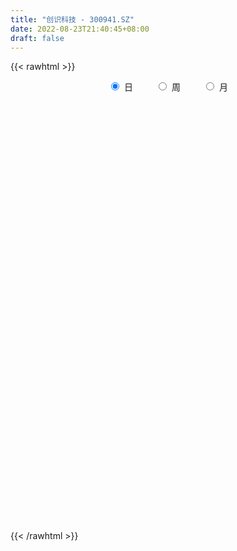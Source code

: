 ```yaml
---
title: "创识科技 - 300941.SZ"
date: 2022-08-23T21:40:45+08:00
draft: false
---
```

{{< rawhtml >}}
    <div style="text-align: center">
        <label style="padding: 1rem;"><input style="margin-right: .5rem" type="radio" name="period" value="D" checked onclick="period_change(this)">日</label>
        <label style="padding: 1rem;"><input style="margin-right: .5rem" type="radio" name="period" value="W" onclick="period_change(this)">周</label>
        <label style="padding: 1rem;"><input style="margin-right: .5rem" type="radio" name="period" value="M" onclick="period_change(this)">月</label>
    </div>
    <div id="chart" style="height: 700px;"></div> 
    <script type="text/javascript">
        const D_v = [217344.82,137489.21,182847.95,128423.47,142949.94,108726.5,95949.16,76018.41,79498.37,49048.73,64759.43,64182.97,59334.69,80464.3,102961.72,71775.09,48672.83,58876.86,46126.7,47158.89,51220.61,60587.78,45307.69,68316.44,65431.07,167919.44,129124.09,147427.22,134908.75,132706.5,107357.96,101933.13,80580.49,103938.69,89015.44,80880.32,88880.71,52003.9,75904.33,108427.84,83731.49,112549.67,99845.75,83237.36,62658.0,73821.1,86837.79,59964.25,58219.35,63751.26,101665.36,58783.24,61161.06,59823.22,87236.61,74049.4,82413.17,44775.89,47495.85,42200.69,57824.21,49708.4,47130.89,37412.9,49221.04,35198.16,40211.46,42888.97,39424.13,48589.49,28797.05,38487.11,32413.0,32586.43,40688.3,24073.49,26022.92,22235.07,40093.52,44113.48,31278.6,38757.51,24496.28,39388.54,30250.22,42390.9,41070.51,35953.32,22884.12,14209.8,20697.14,35014.24,26687.58,18000.96,16930.52,14877.82,25774.41,46154.28,23414.72,21938.97,25513.48,40938.15,30799.92,20244.82,17132.7,22499.37,17933.86,25555.21,25905.9,18449.44,17604.77,21166.31,15189.0,17373.44,19935.4,18098.6,16569.9,25177.12,18530.82,26957.54,20080.55,22881.08,31632.28,25513.48,20657.17,19659.18,81336.1,127740.83,79991.51,56128.12,88677.55,55499.64,43876.88,66112.8,31782.33,28299.84,59316.26,49073.09,37918.45,26550.15,31899.35,31052.48,21100.33,51154.89,44207.82,48776.66,34296.51,23110.07,20678.62,15056.96,16142.22,17412.7,24486.89,10941.33,12432.86,14448.11,13734.75,19012.21,13789.81,24856.89,13752.41,18625.21,11523.21,10482.05,41882.51,28025.72,16790.9,11672.76,10652.08,19835.89,10380.34,10623.35,10355.54,23346.99,10116.75,15475.2,19898.52,13609.76,22153.83,37119.27,30238.55,29576.18,28556.41,19786.23,20845.14,22028.41,18660.37,17627.15,47508.98,41963.36,24984.32,148836.64,112586.65,108387.48,72639.82,60061.98,43715.35,33757.27,65920.42,38389.66,49450.68,31305.4,39585.35,87577.47,64532.59,46082.6,151902.63,98788.46,83984.04,62905.75,47141.05,43300.15,39165.68,62357.06,41712.25,38229.61,47948.73,61215.59,49607.6,45236.58,74990.37,50696.95,52362.26,34936.35,49532.15,36132.43,78950.53,90626.97,49012.56,57287.83,41252.63,48681.7,44234.51,33569.66,31044.4,23351.4,22574.8,22208.73,78888.72,126664.11,142455.21,79080.97,59613.46,70479.4,72883.52,55756.28,70214.62,54004.21,63286.06,88135.77,32700.07,51313.88,39718.67,48704.8,41747.13,25803.87,21371.59,30444.63,30839.29,34659.82,43017.97,28909.7,29952.7,32655.48,44770.68,27862.84,30764.8,39146.43,29988.8,26657.14,61414.96,40686.03,33110.9,43919.35,99658.68,64419.31,59706.8,39333.66,32644.96,36389.5,24850.06,35206.14,18664.13,25410.33,16315.1,16891.75,18858.35,28460.65,25684.16,33327.36,25148.14,30207.39,21462.06,21479.79,23669.78,33814.6,19817.99,26937.81,30661.71,18643.69,14263.38,25222.41,19553.3,26371.99,18974.0,17760.0,24075.42,24860.6,14688.94,14529.02,13417.0,10139.31,16138.27,29289.73,23101.0,22573.2,18296.16,17419.48,64835.7,53341.2,66457.3,53274.7,94904.82,54311.65,67527.38,52764.55,54690.14,41683.55,27735.86,36300.16,27096.15,28126.76,35466.38,28523.22,31975.79,24326.44,28750.97,19086.32,19865.29,21545.96,16880.9,16147.07,11127.94,17543.35,19719.61,16576.09,57751.79,45711.11,34799.14,26802.32,58872.61,94234.35,53640.58,42242.64,32191.26,24807.13,48543.75,51685.61,34052.37,66794.44,57523.82,55691.34,32017.49,32583.3,52692.0,36082.98,26911.5,22017.5,22464.83,39978.51,22652.99,22445.0]
const D_histogram = [0.0,-0.6994415954,-0.0210594654,-0.1783245263,-0.2750711977,-0.6064325659,-0.7074379172,-0.8473299565,-1.1395387875,-1.2131875633,-1.1400303572,-1.0028980864,-0.8803481548,-0.5703302883,-0.1852044982,-0.2277892716,-0.2395892379,-0.2896414881,-0.3520892593,-0.2963384671,-0.1706647684,0.0602829336,0.1605372358,0.3245019172,0.4648191108,1.181785481,1.3641114218,1.5936995252,2.0248668167,2.2552194353,2.1050880318,2.0941585157,1.7240215681,1.6266756965,1.4853636145,1.2113885273,0.6297387096,0.2372117552,0.0713279815,0.3259818114,0.3585155753,0.543505612,0.709731429,0.5545598998,0.2801179776,0.1935568261,0.3322368406,0.1892517691,0.0950450593,-0.0085388386,-0.8432629261,-1.4517571224,-1.7358288829,-1.7485715283,-1.5489445806,-1.2429263783,-1.2995244661,-1.3285856863,-1.4149696817,-1.3891302277,-1.2285984174,-1.0524386532,-1.0239291422,-1.0450050654,-0.9034969273,-0.7241553382,-0.5269368311,-0.3250982359,-0.1053147181,-0.1223285849,-0.0664208182,0.0260316585,0.0043812441,0.0246574012,-0.1034908333,-0.1339201104,-0.1401294292,-0.1554021502,-0.0214002519,0.0926127616,0.2013110052,0.08673191,0.0447848812,0.153205522,0.26241073,0.3428105261,0.4588718739,0.4248674528,0.3410149355,0.3016510028,0.2724023526,0.3237964814,0.2225544913,0.138933193,0.0602122866,0.0421591325,-0.0633773372,0.060175206,0.063517139,0.1079797572,0.1718100527,0.2765889624,0.1947795301,0.1357964076,0.1213444545,0.0338147169,-0.0222552406,-0.1187963006,-0.3017426313,-0.4858101954,-0.6106845403,-0.8302804127,-0.8909872472,-0.8264707658,-0.6313582648,-0.502940519,-0.3549027741,-0.3049036971,-0.3112595119,-0.2408521403,-0.1471710164,-0.0211416598,0.1358352304,0.1460412217,0.2235685208,0.1951281006,0.6833324185,0.9308649898,0.8797107363,0.8424093836,1.0837748559,1.0679510317,0.9837715161,0.5411066265,0.1790724105,-0.0002583303,0.1172731992,0.2038454716,0.1945344313,0.2164295642,0.2402886402,0.2610275724,0.2143110915,0.2683123983,0.3386032758,0.251274412,0.1125537775,-0.0564682044,-0.1321087543,-0.2260017596,-0.2422967805,-0.2289700852,-0.370837856,-0.4319413682,-0.5250278018,-0.4655200192,-0.3436982752,-0.2037383262,-0.1945757197,-0.0498129617,0.0052638961,0.0267552172,0.0202645937,0.0271619702,0.1486027048,0.1341065365,0.0635799569,0.0374298293,-0.0132273129,-0.1805820902,-0.2976624691,-0.3049400656,-0.2480624715,-0.1540280562,-0.0642572026,0.0265781481,0.1190019785,0.1441257106,0.2396551439,0.2907965104,0.3803338513,0.4705075459,0.5578333654,0.5315876911,0.5389828192,0.4375737305,0.41268584,0.3748590666,0.4691735215,0.5152154563,0.4540229228,0.8804518743,0.8970063885,0.9166760468,0.8247732527,0.5388797272,0.2830015183,0.1097590004,0.1113760469,0.095255913,-0.0219746879,-0.110230018,-0.0835490472,0.075866669,0.0661647255,0.071436283,0.4666452324,0.5177774449,0.4853200938,0.2874703075,0.1737234388,-0.105104326,-0.1643061158,-0.2061789247,-0.2766449568,-0.287956055,-0.2239264849,-0.0619141681,-0.0459511135,0.0009071064,-0.0884910286,-0.2864836923,-0.6193667957,-0.7364987715,-0.7329194213,-0.7683458624,-0.495951081,-0.2945723513,-0.1680119752,-0.1328884628,-0.3308363803,-0.3076355905,-0.5356258846,-0.8064153707,-1.0918264048,-1.1826041525,-1.2243456695,-1.1506014568,-0.5232548275,-0.236660456,0.1562772068,0.3575124459,0.4106358003,0.4629312544,0.4292246588,0.4087726806,0.4497375517,0.3358481867,0.1301039894,-0.2758865129,-0.5059546582,-0.548726689,-0.5165610222,-0.4232566259,-0.4066008766,-0.4104918152,-0.4012325675,-0.4649885423,-0.507565737,-0.4275423489,-0.2847447961,-0.2804696449,-0.3689842811,-0.3231909302,-0.181478171,-0.0747285528,0.0659461335,0.1527129675,0.1842022868,0.1343018098,0.192050826,0.230206298,0.2293053441,0.3227882067,0.5399922215,0.5681310106,0.6000800329,0.5043775603,0.3663562687,0.0875952807,-0.0658540469,-0.3144466335,-0.4264063313,-0.5652252342,-0.591698203,-0.5526766797,-0.5238063428,-0.5686266901,-0.6413112961,-0.7332086972,-0.7987509296,-0.6950991024,-0.6302860822,-0.4686094386,-0.2791549192,-0.1122175124,0.0455129456,0.217180214,0.336396418,0.4329518542,0.4850048677,0.5474501537,0.5544519826,0.5557046496,0.5290472643,0.5329512651,0.5782037285,0.4580586232,0.4201037116,0.3785366348,0.351976192,0.3226482013,0.3249346149,0.3646829979,0.4262733087,0.4928862511,0.4961287999,0.4787729084,-0.2089970195,-0.6263080407,-0.8074010313,-0.8635652511,-0.8077961278,-0.73464404,-0.5946829238,-0.4571193914,-0.3374388845,-0.2816969412,-0.2051310041,-0.1216118756,-0.0544282467,0.0252840259,0.0620258385,0.0997614653,0.1180455093,0.1560953339,0.1512148982,0.1652865162,0.1913988888,0.2181476694,0.2127634417,0.1985233655,0.2020009875,0.2235991354,0.2108788514,0.2387377559,0.32384973,0.3873165053,0.4113086776,0.3821985264,0.3778956595,0.4325399686,0.4366796949,0.4136954243,0.3726959825,0.3159611997,0.1686548385,0.1040201751,0.1077554126,0.1813437711,0.2484950521,0.2941234368,0.3066068121,0.3186603254,0.3290862531,0.2874176653,0.2273900305,0.1578456039,0.102214701,0.0465006415,0.0050362793,-0.0387362065]
const D_fast = [0.0,-0.8743019943,-0.2011847306,-0.4030309232,-0.5685453939,-1.0515149036,-1.3293797342,-1.6811042626,-2.2581977905,-2.6351434571,-2.8469938403,-2.9605860911,-3.0581231982,-2.8906879038,-2.5518632383,-2.6513953296,-2.7230926053,-2.8455552276,-2.9960253136,-3.0143591382,-2.9313516316,-2.6853331962,-2.544944585,-2.2998544243,-2.0433324531,-1.0309197126,-0.5075659164,0.1204470683,1.0578310641,1.8519885415,2.2281291459,2.7407392587,2.8016077032,3.1109307556,3.3409595773,3.3698316219,2.9456164816,2.612392466,2.4643406877,2.8004899704,2.9226526281,3.2435190679,3.5871777422,3.5706461879,3.3662337601,3.3280618151,3.5498010397,3.4541289105,3.3836834655,3.277964858,2.2324250389,1.260991562,0.5429625808,0.0930770533,-0.0945321441,-0.0992455364,-0.4807247408,-0.8419323825,-1.2820587983,-1.6035019013,-1.7501196953,-1.8370695945,-2.064542369,-2.3468695586,-2.4312356523,-2.4329328978,-2.3674485984,-2.2468845621,-2.0534297239,-2.101025737,-2.0617231747,-1.9627627835,-1.9833178869,-1.9568773794,-2.1108983222,-2.174807627,-2.2160493031,-2.2701725616,-2.1415207263,-2.0043545223,-1.8453285275,-1.9382246452,-1.9689754537,-1.8222534324,-1.6474455418,-1.4813431143,-1.2505637979,-1.1783513558,-1.1769501393,-1.1409013213,-1.1020493834,-0.9697061341,-1.0153095015,-1.0641975015,-1.1278653362,-1.1353787072,-1.2567595112,-1.1181631666,-1.0989419488,-1.0274843913,-0.9207015826,-0.7467754323,-0.779889982,-0.8049240027,-0.7890398422,-0.8681159006,-0.9297496682,-1.0559898034,-1.3143717919,-1.6198919049,-1.8974373848,-2.3246033604,-2.6080570067,-2.7501582167,-2.7128852819,-2.7102026659,-2.6508906145,-2.6771174618,-2.7612881545,-2.751093818,-2.6942054482,-2.5734615066,-2.3825258087,-2.335809512,-2.2023900828,-2.1820484778,-1.5230110553,-1.0427622365,-0.8739888059,-0.7006878127,-0.1883786264,0.0627853073,0.2245486707,-0.0828395622,-0.4001056756,-0.579500999,-0.4326511697,-0.2951175294,-0.2557949619,-0.1797924379,-0.0958612019,-0.0098653765,-0.0030040845,0.1180753218,0.2730170183,0.2485067575,0.1379245673,-0.0452144656,-0.1538822041,-0.3042756493,-0.3811448653,-0.4250606914,-0.6596379261,-0.8287267804,-1.0530701645,-1.1099423866,-1.0740452115,-0.985019844,-1.0245011675,-0.8921916498,-0.835798818,-0.8076186926,-0.8090431677,-0.7953552986,-0.6367638879,-0.617733422,-0.6723650123,-0.6891576827,-0.7431216531,-0.955621953,-1.1471179491,-1.2306305621,-1.2357685857,-1.1802411845,-1.1065346316,-1.0090547439,-0.8868804189,-0.8257252591,-0.6702820399,-0.5464415457,-0.361820742,-0.1540201609,0.0727639999,0.1794152484,0.3215560813,0.3295404252,0.4078239947,0.4637119879,0.6753198232,0.8501656221,0.9024788193,1.5490207394,1.7898268507,2.0386655207,2.1529560398,2.001782446,1.8166546168,1.6708518489,1.7003129072,1.7080067516,1.5852824787,1.469469644,1.4752633531,1.6536457365,1.6604849744,1.6836156027,2.1954858602,2.3760624338,2.4649351063,2.3389528968,2.2686368878,1.9635330415,1.8632547227,1.7698371827,1.6302099113,1.5469097995,1.5549577483,1.7014915231,1.7059667993,1.7530517958,1.6415309036,1.3719173169,0.8841925145,0.5829358458,0.4032853408,0.1757724341,0.3241794452,0.4519150871,0.5364724693,0.538373866,0.2577168535,0.2040087457,-0.1578880196,-0.6302813483,-1.1886489837,-1.5750777694,-1.9229057039,-2.1368118553,-1.6402789329,-1.4128496754,-0.9808427109,-0.6902293603,-0.5344470558,-0.3664187882,-0.2928192191,-0.2110780271,-0.0576787681,-0.0876060864,-0.2608242863,-0.7357864169,-1.0923432267,-1.2722969298,-1.3692715185,-1.3817812787,-1.4667757486,-1.573289641,-1.6643385351,-1.8443416455,-2.0138102745,-2.0406724735,-1.9690611198,-2.0349033798,-2.2156640863,-2.2506684679,-2.1543252515,-2.0662577715,-1.9090965518,-1.784151476,-1.706611585,-1.7229366095,-1.6171748868,-1.5214678404,-1.4650424582,-1.2908625439,-0.9386604738,-0.768488932,-0.5865199014,-0.556127984,-0.6025602084,-0.8594223762,-1.0293352156,-1.3565394605,-1.5751007412,-1.8552259527,-2.0296234722,-2.1287711188,-2.2308523677,-2.4178293875,-2.6508418174,-2.9260413928,-3.1912713577,-3.2613943061,-3.3541528064,-3.3096285225,-3.1899627329,-3.0510797041,-2.8819710098,-2.6560086879,-2.4526933794,-2.2478999796,-2.0745957492,-1.8752879248,-1.7296731002,-1.5894942708,-1.48388984,-1.3467480229,-1.1569446275,-1.1625750769,-1.0955040606,-1.0424369787,-0.9810033736,-0.929669314,-0.8461492466,-0.7152301141,-0.5470714762,-0.357236971,-0.2299622222,-0.1276248866,-0.8676440694,-1.4415321008,-1.8244753492,-2.0965308818,-2.2427107904,-2.3532197127,-2.3619293274,-2.3386456429,-2.3033248571,-2.3180071491,-2.292723963,-2.2396078034,-2.1860312362,-2.0999979572,-2.0477496849,-1.9850736917,-1.9372782704,-1.8602046124,-1.8272813235,-1.7718880764,-1.6979259817,-1.6166402837,-1.568833651,-1.5334428858,-1.4794650169,-1.4019670852,-1.3619676563,-1.2744243128,-1.1083499062,-0.9480540047,-0.8212346629,-0.7547951825,-0.6646241345,-0.5018448333,-0.3885351832,-0.3080955978,-0.2559210439,-0.2336655269,-0.3388081785,-0.3774377981,-0.3467637074,-0.2278394062,-0.0985643621,0.0205948817,0.1097299601,0.2014485548,0.2941460457,0.3243318742,0.321151747,0.2910687215,0.2609914938,0.2169025947,0.1766973023,0.1232407649]
const D_slow = [0.0,-0.1748603989,-0.1801252652,-0.2247063968,-0.2934741962,-0.4450823377,-0.621941817,-0.8337743061,-1.118659003,-1.4219558938,-1.7069634831,-1.9576880047,-2.1777750434,-2.3203576155,-2.36665874,-2.4236060579,-2.4835033674,-2.5559137395,-2.6439360543,-2.7180206711,-2.7606868632,-2.7456161298,-2.7054818208,-2.6243563415,-2.5081515638,-2.2127051936,-1.8716773381,-1.4732524569,-0.9670357527,-0.4032308938,0.1230411141,0.646580743,1.0775861351,1.4842550592,1.8555959628,2.1584430946,2.315877772,2.3751807108,2.3930127062,2.474508159,2.5641370529,2.7000134559,2.8774463131,3.0160862881,3.0861157825,3.134504989,3.2175641991,3.2648771414,3.2886384062,3.2865036966,3.075687965,2.7127486844,2.2787914637,1.8416485816,1.4544124365,1.1436808419,0.8187997254,0.4866533038,0.1329108834,-0.2143716736,-0.5215212779,-0.7846309412,-1.0406132268,-1.3018644931,-1.527738725,-1.7087775595,-1.8405117673,-1.9217863263,-1.9481150058,-1.978697152,-1.9953023566,-1.988794442,-1.9876991309,-1.9815347806,-2.0074074889,-2.0408875166,-2.0759198739,-2.1147704114,-2.1201204744,-2.096967284,-2.0466395327,-2.0249565552,-2.0137603349,-1.9754589544,-1.9098562719,-1.8241536404,-1.7094356719,-1.6032188087,-1.5179650748,-1.4425523241,-1.3744517359,-1.2935026156,-1.2378639928,-1.2031306945,-1.1880776229,-1.1775378397,-1.193382174,-1.1783383725,-1.1624590878,-1.1354641485,-1.0925116353,-1.0233643947,-0.9746695122,-0.9407204103,-0.9103842967,-0.9019306174,-0.9074944276,-0.9371935028,-1.0126291606,-1.1340817094,-1.2867528445,-1.4943229477,-1.7170697595,-1.9236874509,-2.0815270171,-2.2072621469,-2.2959878404,-2.3722137647,-2.4500286427,-2.5102416777,-2.5470344318,-2.5523198468,-2.5183610392,-2.4818507337,-2.4259586036,-2.3771765784,-2.2063434738,-1.9736272263,-1.7536995422,-1.5430971963,-1.2721534823,-1.0051657244,-0.7592228454,-0.6239461888,-0.5791780861,-0.5792426687,-0.5499243689,-0.498963001,-0.4503293932,-0.3962220021,-0.3361498421,-0.270892949,-0.2173151761,-0.1502370765,-0.0655862575,-0.0027676545,0.0253707899,0.0112537388,-0.0217734498,-0.0782738897,-0.1388480848,-0.1960906061,-0.2888000701,-0.3967854122,-0.5280423626,-0.6444223674,-0.7303469362,-0.7812815178,-0.8299254477,-0.8423786881,-0.8410627141,-0.8343739098,-0.8293077614,-0.8225172688,-0.7853665926,-0.7518399585,-0.7359449693,-0.726587512,-0.7298943402,-0.7750398627,-0.84945548,-0.9256904964,-0.9877061143,-1.0262131283,-1.042277429,-1.035632892,-1.0058823973,-0.9698509697,-0.9099371837,-0.8372380561,-0.7421545933,-0.6245277068,-0.4850693655,-0.3521724427,-0.2174267379,-0.1080333053,-0.0048618453,0.0888529214,0.2061463017,0.3349501658,0.4484558965,0.6685688651,0.8928204622,1.1219894739,1.3281827871,1.4629027189,1.5336530985,1.5610928485,1.5889368603,1.6127508385,1.6072571666,1.579699662,1.5588124003,1.5777790675,1.5943202489,1.6121793197,1.7288406278,1.858284989,1.9796150124,2.0514825893,2.094913449,2.0686373675,2.0275608385,1.9760161074,1.9068548682,1.8348658544,1.7788842332,1.7634056912,1.7519179128,1.7521446894,1.7300219322,1.6584010092,1.5035593102,1.3194346174,1.136204762,0.9441182964,0.8201305262,0.7464874384,0.7044844446,0.6712623289,0.5885532338,0.5116443362,0.377737865,0.1761340223,-0.0968225789,-0.392473617,-0.6985600344,-0.9862103986,-1.1170241054,-1.1761892194,-1.1371199177,-1.0477418062,-0.9450828562,-0.8293500426,-0.7220438779,-0.6198507077,-0.5074163198,-0.4234542731,-0.3909282757,-0.459899904,-0.5863885685,-0.7235702408,-0.8527104963,-0.9585246528,-1.0601748719,-1.1627978257,-1.2631059676,-1.3793531032,-1.5062445374,-1.6131301247,-1.6843163237,-1.7544337349,-1.8466798052,-1.9274775377,-1.9728470805,-1.9915292187,-1.9750426853,-1.9368644435,-1.8908138718,-1.8572384193,-1.8092257128,-1.7516741383,-1.6943478023,-1.6136507506,-1.4786526952,-1.3366199426,-1.1865999344,-1.0605055443,-0.9689164771,-0.9470176569,-0.9634811687,-1.042092827,-1.1486944099,-1.2900007184,-1.4379252692,-1.5760944391,-1.7070460248,-1.8492026974,-2.0095305214,-2.1928326957,-2.3925204281,-2.5662952037,-2.7238667242,-2.8410190839,-2.9108078137,-2.9388621918,-2.9274839554,-2.8731889019,-2.7890897974,-2.6808518338,-2.5596006169,-2.4227380785,-2.2841250828,-2.1451989204,-2.0129371043,-1.8796992881,-1.7351483559,-1.6206337001,-1.5156077722,-1.4209736135,-1.3329795655,-1.2523175152,-1.1710838615,-1.079913112,-0.9733447848,-0.8501232221,-0.7260910221,-0.606397795,-0.6586470499,-0.8152240601,-1.0170743179,-1.2329656307,-1.4349146626,-1.6185756726,-1.7672464036,-1.8815262514,-1.9658859726,-2.0363102079,-2.0875929589,-2.1179959278,-2.1316029895,-2.125281983,-2.1097755234,-2.0848351571,-2.0553237797,-2.0162999463,-1.9784962217,-1.9371745927,-1.8893248705,-1.8347879531,-1.7815970927,-1.7319662513,-1.6814660044,-1.6255662206,-1.5728465077,-1.5131620688,-1.4321996362,-1.3353705099,-1.2325433405,-1.1369937089,-1.0425197941,-0.9343848019,-0.8252148782,-0.7217910221,-0.6286170265,-0.5496267265,-0.5074630169,-0.4814579732,-0.45451912,-0.4091831772,-0.3470594142,-0.273528555,-0.196876852,-0.1172117706,-0.0349402074,0.036914209,0.0937617166,0.1332231175,0.1587767928,0.1704019532,0.171661023,0.1619769714]
const D_data = [['2021-02-09', 90.0, 59.56, 58.33, 92.0],['2021-02-10', 54.18, 48.6, 48.52, 58.64],['2021-02-18', 55.0, 65.5, 54.0, 75.0],['2021-02-19', 60.0, 56.33, 54.4, 61.0],['2021-02-22', 59.0, 56.18, 56.0, 66.33],['2021-02-23', 50.2, 51.67, 49.11, 52.88],['2021-02-24', 50.0, 52.78, 49.54, 55.88],['2021-02-25', 51.9, 50.91, 50.9, 54.28],['2021-02-26', 48.85, 46.89, 46.6, 49.34],['2021-03-01', 46.99, 47.51, 46.0, 47.94],['2021-03-02', 48.5, 48.18, 46.61, 48.88],['2021-03-03', 47.37, 48.43, 46.16, 49.77],['2021-03-04', 47.9, 47.9, 47.2, 49.36],['2021-03-05', 47.0, 50.52, 47.0, 51.69],['2021-03-08', 50.43, 52.71, 50.0, 58.0],['2021-03-09', 51.85, 47.77, 47.44, 51.89],['2021-03-10', 48.85, 47.47, 47.31, 49.58],['2021-03-11', 47.5, 46.25, 44.6, 47.5],['2021-03-12', 46.26, 45.16, 44.8, 46.95],['2021-03-15', 45.54, 45.98, 45.33, 47.55],['2021-03-16', 45.07, 46.77, 44.38, 46.89],['2021-03-17', 46.04, 48.62, 45.67, 49.13],['2021-03-18', 48.29, 47.58, 47.08, 48.69],['2021-03-19', 47.12, 48.91, 47.1, 51.46],['2021-03-22', 47.5, 49.39, 46.7, 49.97],['2021-03-23', 49.11, 59.27, 49.11, 59.27],['2021-03-24', 55.5, 55.74, 54.55, 58.5],['2021-03-25', 54.54, 58.4, 54.28, 65.68],['2021-03-26', 56.6, 64.0, 56.6, 66.33],['2021-03-29', 68.0, 64.9, 64.0, 71.47],['2021-03-30', 64.51, 62.08, 60.88, 66.74],['2021-03-31', 61.03, 65.13, 60.51, 67.89],['2021-04-01', 63.5, 61.25, 60.16, 63.5],['2021-04-02', 63.32, 64.93, 61.21, 68.5],['2021-04-06', 65.01, 65.22, 63.98, 68.53],['2021-04-07', 63.5, 63.8, 61.02, 64.08],['2021-04-08', 63.01, 58.68, 58.6, 63.03],['2021-04-09', 58.32, 59.09, 57.53, 60.43],['2021-04-12', 60.01, 60.88, 58.88, 63.98],['2021-04-13', 59.5, 66.9, 58.9, 67.0],['2021-04-14', 67.77, 65.53, 64.03, 67.83],['2021-04-15', 64.41, 68.77, 64.4, 75.5],['2021-04-16', 67.8, 70.39, 67.61, 73.88],['2021-04-19', 67.8, 67.32, 64.7, 69.2],['2021-04-20', 66.66, 65.43, 64.8, 67.4],['2021-04-21', 65.4, 67.44, 65.02, 69.67],['2021-04-22', 66.51, 71.07, 65.67, 74.0],['2021-04-23', 69.5, 68.2, 67.42, 69.98],['2021-04-26', 67.59, 68.75, 65.3, 70.39],['2021-04-27', 68.16, 68.6, 66.4, 72.31],['2021-04-28', 66.0, 57.0, 57.0, 66.92],['2021-04-29', 56.98, 55.41, 55.3, 58.9],['2021-04-30', 54.63, 56.13, 52.9, 56.67],['2021-05-06', 56.15, 57.62, 55.07, 58.87],['2021-05-07', 57.68, 59.7, 56.08, 62.5],['2021-05-10', 60.99, 61.47, 60.38, 63.0],['2021-05-11', 61.0, 56.72, 56.15, 63.6],['2021-05-12', 54.03, 55.87, 54.01, 56.54],['2021-05-13', 55.06, 53.78, 53.68, 56.95],['2021-05-14', 53.46, 53.89, 52.5, 54.8],['2021-05-17', 53.0, 54.98, 51.43, 55.69],['2021-05-18', 54.28, 55.08, 53.8, 56.33],['2021-05-19', 54.9, 52.82, 52.75, 55.84],['2021-05-20', 51.5, 51.22, 51.2, 53.1],['2021-05-21', 51.7, 52.6, 51.58, 54.95],['2021-05-24', 52.0, 53.06, 51.53, 54.0],['2021-05-25', 53.12, 53.55, 51.84, 53.85],['2021-05-26', 53.58, 54.08, 52.89, 55.17],['2021-05-27', 54.2, 55.0, 53.55, 55.12],['2021-05-28', 54.8, 52.21, 52.0, 54.8],['2021-05-31', 51.6, 52.87, 51.6, 53.34],['2021-06-01', 52.69, 53.43, 52.53, 54.95],['2021-06-02', 53.34, 51.92, 51.6, 53.76],['2021-06-03', 51.98, 52.17, 51.96, 53.68],['2021-06-04', 51.78, 49.7, 49.56, 51.8],['2021-06-07', 49.57, 50.11, 49.23, 50.8],['2021-06-08', 50.5, 49.91, 49.7, 51.3],['2021-06-09', 50.01, 49.32, 49.0, 50.4],['2021-06-10', 49.45, 51.14, 49.45, 51.46],['2021-06-11', 50.72, 51.29, 50.49, 53.16],['2021-06-15', 51.61, 51.65, 51.51, 52.98],['2021-06-16', 51.65, 48.66, 48.27, 51.99],['2021-06-17', 48.4, 48.91, 47.87, 49.19],['2021-06-18', 49.2, 50.77, 48.32, 51.99],['2021-06-21', 50.47, 51.26, 50.05, 51.66],['2021-06-22', 50.89, 51.39, 50.89, 53.79],['2021-06-23', 51.1, 52.44, 50.08, 52.48],['2021-06-24', 52.3, 50.9, 50.81, 53.18],['2021-06-25', 50.66, 50.04, 49.7, 51.13],['2021-06-28', 50.04, 50.31, 49.58, 50.6],['2021-06-29', 50.2, 50.28, 50.06, 51.45],['2021-06-30', 50.0, 51.4, 49.03, 51.99],['2021-07-01', 51.1, 49.39, 49.38, 51.6],['2021-07-02', 49.35, 49.08, 48.6, 49.65],['2021-07-05', 48.65, 48.61, 48.03, 49.48],['2021-07-06', 48.5, 48.98, 48.44, 49.25],['2021-07-07', 48.43, 47.37, 46.41, 48.68],['2021-07-08', 47.27, 50.12, 46.91, 51.65],['2021-07-09', 48.8, 48.84, 48.66, 49.67],['2021-07-12', 49.08, 49.39, 48.6, 50.18],['2021-07-13', 49.39, 49.88, 49.35, 50.99],['2021-07-14', 50.15, 50.88, 50.07, 52.18],['2021-07-15', 50.36, 48.65, 48.02, 50.36],['2021-07-16', 49.0, 48.55, 48.5, 50.53],['2021-07-19', 49.49, 48.88, 48.27, 49.88],['2021-07-20', 48.0, 47.62, 47.01, 48.38],['2021-07-21', 47.5, 47.5, 47.2, 47.98],['2021-07-22', 47.2, 46.39, 46.38, 47.67],['2021-07-23', 46.42, 44.24, 44.18, 46.5],['2021-07-26', 44.5, 42.76, 42.3, 44.76],['2021-07-27', 43.1, 42.05, 42.0, 43.7],['2021-07-28', 41.72, 39.15, 38.01, 42.3],['2021-07-29', 39.5, 39.46, 39.38, 40.28],['2021-07-30', 39.05, 40.09, 38.76, 40.5],['2021-08-02', 39.8, 41.56, 39.33, 41.65],['2021-08-03', 41.4, 40.84, 40.7, 41.97],['2021-08-04', 40.63, 41.17, 40.31, 41.24],['2021-08-05', 41.29, 39.88, 39.75, 42.35],['2021-08-06', 39.4, 38.7, 38.66, 39.78],['2021-08-09', 37.99, 39.26, 36.57, 39.55],['2021-08-10', 39.13, 39.48, 38.9, 39.89],['2021-08-11', 39.2, 40.05, 38.9, 40.44],['2021-08-12', 40.0, 40.89, 39.91, 42.05],['2021-08-13', 40.67, 39.26, 39.08, 40.85],['2021-08-16', 39.3, 40.14, 38.87, 40.64],['2021-08-17', 40.09, 38.77, 38.72, 40.09],['2021-08-18', 39.11, 46.52, 38.11, 46.52],['2021-08-19', 47.88, 45.85, 45.8, 52.88],['2021-08-20', 44.98, 43.1, 42.26, 46.38],['2021-08-23', 43.61, 43.49, 42.8, 44.87],['2021-08-24', 43.03, 48.11, 42.6, 48.88],['2021-08-25', 46.05, 46.2, 45.31, 47.37],['2021-08-26', 46.0, 45.77, 45.22, 47.6],['2021-08-27', 43.03, 40.36, 40.32, 43.48],['2021-08-30', 40.5, 39.39, 39.23, 40.97],['2021-08-31', 39.22, 40.2, 39.22, 40.4],['2021-09-01', 40.0, 43.72, 39.38, 46.97],['2021-09-02', 43.5, 43.94, 42.25, 45.32],['2021-09-03', 44.08, 43.04, 43.0, 45.85],['2021-09-06', 43.05, 43.57, 43.05, 44.7],['2021-09-07', 43.18, 43.85, 43.11, 45.35],['2021-09-08', 43.08, 44.09, 43.01, 44.58],['2021-09-09', 43.71, 43.33, 43.15, 44.44],['2021-09-10', 43.33, 44.78, 42.68, 47.9],['2021-09-13', 44.0, 45.55, 43.5, 46.41],['2021-09-14', 45.55, 43.76, 43.6, 47.28],['2021-09-15', 42.8, 42.65, 41.76, 43.39],['2021-09-16', 42.43, 41.46, 41.35, 43.17],['2021-09-17', 41.6, 41.89, 40.7, 42.89],['2021-09-22', 41.18, 41.05, 40.74, 41.7],['2021-09-23', 41.49, 41.52, 41.09, 42.08],['2021-09-24', 41.53, 41.67, 41.39, 42.66],['2021-09-27', 41.98, 39.1, 38.86, 42.0],['2021-09-28', 38.85, 39.19, 38.6, 39.79],['2021-09-29', 38.21, 37.92, 37.85, 38.9],['2021-09-30', 38.5, 39.26, 38.3, 40.39],['2021-10-08', 39.8, 40.11, 39.66, 40.53],['2021-10-11', 40.2, 40.72, 39.6, 41.88],['2021-10-12', 40.0, 39.21, 38.8, 40.03],['2021-10-13', 39.25, 41.11, 39.01, 41.48],['2021-10-14', 40.95, 40.39, 40.09, 41.0],['2021-10-15', 40.38, 40.07, 40.02, 41.67],['2021-10-18', 39.91, 39.66, 39.0, 39.95],['2021-10-19', 39.52, 39.73, 39.52, 40.18],['2021-10-20', 40.48, 41.47, 40.28, 44.94],['2021-10-21', 40.45, 40.06, 39.95, 41.8],['2021-10-22', 39.69, 39.1, 39.06, 39.95],['2021-10-25', 39.11, 39.33, 38.3, 39.74],['2021-10-26', 39.1, 38.72, 38.65, 39.47],['2021-10-27', 37.91, 36.48, 36.48, 37.91],['2021-10-28', 36.59, 36.03, 35.71, 37.08],['2021-10-29', 36.69, 36.7, 36.03, 37.34],['2021-11-01', 36.61, 37.28, 36.3, 37.33],['2021-11-02', 38.74, 37.85, 37.56, 39.33],['2021-11-03', 37.51, 38.06, 37.0, 38.5],['2021-11-04', 38.01, 38.4, 38.01, 39.03],['2021-11-05', 38.31, 38.83, 38.0, 39.88],['2021-11-08', 38.35, 38.27, 37.83, 38.68],['2021-11-09', 38.39, 39.5, 38.39, 39.95],['2021-11-10', 41.26, 39.43, 39.29, 42.72],['2021-11-11', 38.83, 40.45, 38.83, 40.88],['2021-11-12', 40.45, 41.19, 40.04, 41.66],['2021-11-15', 41.4, 41.97, 40.9, 42.45],['2021-11-16', 41.99, 41.09, 41.02, 42.49],['2021-11-17', 41.15, 41.85, 41.07, 42.5],['2021-11-18', 41.65, 40.6, 40.46, 41.87],['2021-11-19', 40.8, 41.55, 40.6, 41.84],['2021-11-22', 41.94, 41.54, 40.55, 41.97],['2021-11-23', 41.25, 43.71, 41.0, 44.03],['2021-11-24', 43.6, 43.92, 42.73, 44.39],['2021-11-25', 43.49, 42.98, 42.9, 44.21],['2021-11-26', 43.43, 50.7, 42.02, 51.58],['2021-11-29', 47.0, 47.59, 46.52, 48.79],['2021-11-30', 47.02, 48.6, 47.0, 52.0],['2021-12-01', 47.73, 47.88, 47.0, 49.99],['2021-12-02', 47.29, 45.17, 45.02, 47.88],['2021-12-03', 45.92, 44.62, 44.55, 46.9],['2021-12-06', 43.88, 44.87, 43.77, 45.35],['2021-12-07', 44.88, 46.91, 44.15, 49.31],['2021-12-08', 46.46, 46.96, 46.02, 47.43],['2021-12-09', 46.5, 45.59, 45.4, 48.8],['2021-12-10', 44.8, 45.57, 44.65, 46.48],['2021-12-13', 45.77, 46.99, 44.88, 47.5],['2021-12-14', 46.53, 49.38, 46.35, 52.04],['2021-12-15', 49.5, 47.95, 47.91, 50.9],['2021-12-16', 48.58, 48.41, 46.93, 49.1],['2021-12-17', 48.39, 54.84, 48.2, 58.09],['2021-12-20', 52.69, 52.39, 51.03, 54.03],['2021-12-21', 51.82, 52.07, 51.51, 54.9],['2021-12-22', 52.15, 49.97, 49.68, 53.6],['2021-12-23', 49.96, 50.66, 49.5, 51.68],['2021-12-24', 50.18, 47.85, 47.82, 50.43],['2021-12-27', 48.18, 49.87, 47.36, 50.26],['2021-12-28', 50.48, 49.95, 49.84, 53.98],['2021-12-29', 49.07, 49.37, 49.07, 51.8],['2021-12-30', 49.22, 49.93, 48.98, 50.4],['2021-12-31', 50.24, 51.07, 49.37, 52.87],['2022-01-04', 51.06, 53.05, 50.58, 53.88],['2022-01-05', 53.45, 51.91, 51.8, 55.0],['2022-01-06', 51.0, 52.7, 50.55, 53.8],['2022-01-07', 55.9, 51.09, 51.06, 57.37],['2022-01-10', 50.05, 49.04, 46.5, 50.84],['2022-01-11', 48.59, 45.77, 45.58, 48.65],['2022-01-12', 46.0, 46.91, 45.71, 47.4],['2022-01-13', 46.9, 47.7, 46.0, 49.28],['2022-01-14', 46.57, 46.67, 46.55, 48.25],['2022-01-17', 47.89, 50.79, 47.5, 52.49],['2022-01-18', 51.0, 50.98, 50.51, 54.85],['2022-01-19', 49.85, 50.85, 49.25, 52.0],['2022-01-20', 50.99, 50.12, 47.61, 51.2],['2022-01-21', 48.5, 46.66, 46.66, 49.8],['2022-01-24', 45.97, 48.78, 45.8, 50.65],['2022-01-25', 48.94, 44.8, 44.32, 49.2],['2022-01-26', 44.84, 42.41, 42.15, 46.19],['2022-01-27', 43.14, 39.96, 39.55, 43.2],['2022-01-28', 40.37, 40.43, 40.01, 41.25],['2022-02-07', 41.41, 39.64, 39.3, 41.9],['2022-02-08', 39.33, 40.1, 38.5, 40.39],['2022-02-09', 40.51, 48.12, 40.51, 48.12],['2022-02-10', 48.12, 45.86, 45.85, 48.87],['2022-02-11', 45.0, 48.84, 44.67, 51.98],['2022-02-14', 46.84, 48.1, 46.5, 49.77],['2022-02-15', 48.81, 47.1, 46.3, 49.48],['2022-02-16', 49.5, 47.6, 47.2, 50.8],['2022-02-17', 46.19, 46.82, 46.19, 49.48],['2022-02-18', 45.0, 47.08, 44.78, 47.58],['2022-02-21', 47.34, 48.17, 46.8, 49.28],['2022-02-22', 47.33, 46.28, 45.82, 48.06],['2022-02-23', 45.6, 44.39, 43.6, 46.54],['2022-02-24', 42.4, 40.1, 38.91, 42.91],['2022-02-25', 40.43, 40.19, 39.92, 40.73],['2022-02-28', 42.19, 41.28, 40.48, 42.86],['2022-03-01', 41.05, 41.65, 40.61, 42.18],['2022-03-02', 41.65, 42.25, 41.01, 43.15],['2022-03-03', 42.0, 41.11, 40.65, 42.2],['2022-03-04', 40.9, 40.4, 40.1, 41.27],['2022-03-07', 40.18, 40.08, 39.59, 40.8],['2022-03-08', 40.1, 38.48, 38.02, 40.74],['2022-03-09', 38.47, 37.86, 36.09, 38.59],['2022-03-10', 39.0, 38.9, 38.42, 39.89],['2022-03-11', 38.01, 39.77, 37.66, 39.94],['2022-03-14', 38.91, 37.96, 37.87, 39.6],['2022-03-15', 37.98, 36.05, 36.05, 38.58],['2022-03-16', 36.7, 37.07, 35.11, 37.11],['2022-03-17', 37.16, 38.3, 37.0, 38.98],['2022-03-18', 37.84, 38.15, 37.65, 38.5],['2022-03-21', 38.3, 38.96, 37.6, 39.28],['2022-03-22', 38.7, 38.71, 38.24, 40.08],['2022-03-23', 38.58, 38.2, 37.46, 38.68],['2022-03-24', 37.77, 36.99, 36.87, 38.09],['2022-03-25', 38.56, 38.23, 38.1, 40.99],['2022-03-28', 37.52, 38.16, 37.23, 39.98],['2022-03-29', 38.31, 37.71, 36.85, 38.59],['2022-03-30', 37.97, 39.13, 37.51, 39.6],['2022-03-31', 38.88, 41.65, 38.82, 43.01],['2022-04-01', 41.72, 40.19, 39.92, 41.72],['2022-04-06', 40.88, 40.69, 40.29, 41.76],['2022-04-07', 40.0, 39.2, 39.02, 40.69],['2022-04-08', 39.02, 38.24, 37.65, 39.37],['2022-04-11', 37.72, 35.39, 35.21, 38.15],['2022-04-12', 35.14, 35.66, 34.68, 35.82],['2022-04-13', 35.19, 33.08, 32.94, 35.22],['2022-04-14', 33.3, 33.36, 33.18, 33.89],['2022-04-15', 33.28, 31.77, 31.51, 33.5],['2022-04-18', 31.95, 32.07, 30.81, 32.48],['2022-04-19', 31.98, 32.25, 31.59, 32.56],['2022-04-20', 32.69, 31.64, 31.56, 33.27],['2022-04-21', 31.18, 29.98, 29.0, 31.71],['2022-04-22', 29.75, 28.55, 28.4, 30.2],['2022-04-25', 28.55, 27.01, 26.66, 29.78],['2022-04-26', 27.1, 25.97, 25.86, 27.81],['2022-04-27', 25.5, 27.24, 25.15, 27.49],['2022-04-28', 26.95, 26.3, 26.18, 27.13],['2022-04-29', 26.7, 27.29, 26.51, 27.5],['2022-05-05', 27.29, 27.88, 26.9, 28.28],['2022-05-06', 27.17, 27.99, 26.98, 29.0],['2022-05-09', 27.66, 28.31, 27.66, 28.94],['2022-05-10', 28.0, 29.07, 27.9, 29.55],['2022-05-11', 28.8, 29.02, 28.8, 29.79],['2022-05-12', 29.0, 29.24, 28.8, 29.66],['2022-05-13', 29.36, 29.08, 28.83, 29.66],['2022-05-16', 29.3, 29.58, 28.81, 30.5],['2022-05-17', 29.55, 29.18, 28.58, 29.57],['2022-05-18', 29.65, 29.26, 29.22, 30.34],['2022-05-19', 28.58, 28.98, 28.53, 29.34],['2022-05-20', 29.25, 29.45, 29.02, 29.55],['2022-05-23', 29.35, 30.29, 29.35, 30.38],['2022-05-24', 30.51, 28.19, 28.19, 30.51],['2022-05-25', 28.38, 28.92, 28.21, 29.1],['2022-05-26', 29.38, 28.77, 28.21, 29.5],['2022-05-27', 28.85, 28.87, 28.61, 29.48],['2022-05-30', 28.99, 28.77, 28.55, 29.33],['2022-05-31', 28.86, 29.18, 28.1, 29.21],['2022-06-01', 29.79, 29.88, 29.57, 30.5],['2022-06-02', 29.98, 30.6, 29.59, 30.7],['2022-06-06', 30.7, 31.25, 30.6, 31.55],['2022-06-07', 31.53, 30.93, 30.54, 31.66],['2022-06-08', 31.03, 30.93, 30.07, 31.3],['2022-06-09', 20.58, 20.63, 19.85, 22.47],['2022-06-10', 20.25, 20.58, 20.03, 21.18],['2022-06-13', 20.33, 21.21, 20.21, 21.76],['2022-06-14', 20.82, 21.3, 20.3, 21.3],['2022-06-15', 21.31, 21.84, 21.12, 22.41],['2022-06-16', 21.87, 21.57, 21.51, 21.96],['2022-06-17', 21.17, 22.21, 20.93, 22.58],['2022-06-20', 21.88, 22.25, 21.83, 22.58],['2022-06-21', 22.4, 22.13, 21.85, 22.84],['2022-06-22', 21.89, 21.27, 21.16, 21.99],['2022-06-23', 21.3, 21.4, 21.07, 21.54],['2022-06-24', 21.6, 21.49, 21.44, 22.18],['2022-06-27', 21.6, 21.32, 21.26, 21.62],['2022-06-28', 21.36, 21.56, 20.97, 21.59],['2022-06-29', 21.58, 21.07, 21.01, 21.75],['2022-06-30', 21.18, 21.05, 20.77, 21.22],['2022-07-01', 21.4, 20.75, 20.75, 21.74],['2022-07-04', 20.8, 20.97, 20.61, 21.29],['2022-07-05', 20.86, 20.36, 20.03, 21.15],['2022-07-06', 20.35, 20.47, 20.12, 20.64],['2022-07-07', 20.65, 20.6, 20.51, 21.1],['2022-07-08', 20.6, 20.65, 20.56, 21.09],['2022-07-11', 20.9, 20.22, 20.07, 20.91],['2022-07-12', 20.08, 19.97, 19.9, 20.43],['2022-07-13', 19.87, 20.08, 19.87, 20.3],['2022-07-14', 20.23, 20.31, 19.89, 20.37],['2022-07-15', 20.31, 19.85, 19.85, 20.4],['2022-07-18', 19.87, 20.36, 19.85, 20.38],['2022-07-19', 20.49, 21.4, 20.36, 21.58],['2022-07-20', 21.41, 21.62, 21.18, 21.79],['2022-07-21', 21.62, 21.5, 21.4, 21.83],['2022-07-22', 21.55, 20.97, 20.79, 21.72],['2022-07-25', 21.75, 21.34, 21.2, 22.32],['2022-07-26', 21.47, 22.4, 21.43, 22.88],['2022-07-27', 21.8, 22.15, 21.69, 22.49],['2022-07-28', 22.22, 21.99, 21.92, 22.35],['2022-07-29', 21.83, 21.81, 21.65, 22.2],['2022-08-01', 21.8, 21.54, 21.43, 21.87],['2022-08-02', 21.54, 19.97, 19.7, 21.54],['2022-08-03', 20.08, 20.47, 20.08, 21.2],['2022-08-04', 20.49, 21.18, 20.49, 21.26],['2022-08-05', 21.47, 22.32, 21.45, 22.8],['2022-08-08', 22.32, 22.74, 22.01, 22.9],['2022-08-09', 22.89, 22.95, 22.45, 23.5],['2022-08-10', 22.91, 22.9, 22.61, 23.1],['2022-08-11', 23.17, 23.19, 22.91, 23.31],['2022-08-12', 23.19, 23.48, 22.8, 24.04],['2022-08-15', 23.46, 22.99, 22.8, 23.58],['2022-08-16', 22.98, 22.7, 22.51, 23.18],['2022-08-17', 22.88, 22.4, 22.24, 22.88],['2022-08-18', 22.35, 22.36, 22.06, 22.55],['2022-08-19', 22.55, 22.14, 22.11, 23.05],['2022-08-22', 21.8, 22.1, 21.8, 22.46],['2022-08-23', 22.19, 21.85, 21.67, 22.47]]
const W_v = [354834.03,311271.42,503142.38,317790.12,328413.2,272591.41,644810.5699999999,526516.77,310780.3700000001,480459.08,366518.5,343580.27,147059.83,290935.0,241297.44,206312.21,172971.89,156538.48,133920.93,172549.07,114609.72,127151.75,139435.34,109027.04,89782.96,98311.84,127064.93,329384.79,310294.99,206389.97,161757.2,171069.68,48611.88,62309.19,13734.75,90036.53,108704.39,63164.42,79193.0,132697.59,109876.56,280920.45,397391.28,218823.43,389680.64,336119.45,229413.33,231050.14,223660.14,317130.52,180881.67,392791.5699999999,337813.63,308340.73,207288.35,160333.3,164151.4,187972.13,281794.27,131685.42,140520.16,106210.01,131624.74,57484.38,110324.58,107881.7,91570.98,78668.31,176465.74,336475.85,213174.26,151188.3,113574.98,81418.87,181640.45,281181.4400000001,225883.3,230507.95,147455.32,45097.99]
const W_histogram = [0.0,0.4933105413,0.1730847769,0.1934393515,-0.1479656211,-0.1165012957,0.8709787078,1.5002622273,1.4365820632,2.0324644031,2.1449779235,1.3132197304,0.9283276285,0.2429736822,-0.3068744865,-0.684830983,-1.0689685843,-1.1727544373,-1.2273629458,-1.2588896804,-1.2861053211,-1.2603121507,-1.2029645819,-1.3826507908,-1.6881235644,-1.8764392051,-1.8527299786,-1.483825866,-1.3344371382,-0.9815344147,-0.5773242939,-0.4563049975,-0.3476950813,-0.3915248517,-0.3196652872,-0.2351300248,-0.2058958771,-0.3036458801,-0.1860767844,0.0753891539,0.2855332142,1.0128000936,1.05181361,1.1036389798,1.6892253461,1.5371400594,1.5787439281,1.5317526626,1.1448534416,0.8440149406,0.2140185331,0.3445405863,0.2950877764,-0.192634573,-0.4759441014,-0.6688021448,-0.8565121642,-0.9207132396,-0.7820600754,-0.7712748243,-1.1278980336,-1.486132855,-1.6981287238,-1.6783986766,-1.4857472971,-1.2373736797,-1.0249011542,-0.6963141379,-1.0604443919,-1.0937753503,-1.0654990296,-0.9989386169,-0.8687515958,-0.748201572,-0.5157760456,-0.2421066397,0.0225594094,0.3091381612,0.4341796908,0.5174368993]
const W_fast = [0.0,0.6166381766,0.3396836065,0.4083980189,0.030001641,0.0323406425,1.2375653229,2.2419143993,2.537379751,3.6413781917,4.2901361929,3.7866829324,3.6338727376,3.009262212,2.3826954216,1.8335311794,1.182151432,0.7851769697,0.4237277246,0.07747857,-0.271263401,-0.5605482682,-0.803941845,-1.3292907516,-2.0567944163,-2.7142198582,-3.1536931263,-3.1557454802,-3.3399660369,-3.2324469171,-2.9725678698,-2.9656248228,-2.9439386769,-3.0856496603,-3.0937064175,-3.0679536613,-3.0901934829,-3.2638549559,-3.1928050563,-2.9124918295,-2.6309644657,-1.6504975629,-1.348530644,-1.0207955292,-0.0129028264,0.2192969017,0.6555867525,0.9915336526,0.890847792,0.8010130261,0.224521252,0.4411784517,0.4654975859,-0.0703834067,-0.4726789605,-0.8327375401,-1.2345756005,-1.5289549858,-1.5858168405,-1.7678502954,-2.4064480132,-3.1362160483,-3.7727440981,-4.17261372,-4.3513991648,-4.4123689673,-4.4561217303,-4.3016132486,-4.9308546005,-5.2376293965,-5.4757278332,-5.6589020747,-5.7459029526,-5.8124033218,-5.7089218068,-5.4957790608,-5.2254731594,-4.8616098673,-4.6280234149,-4.4154069817]
const W_slow = [0.0,0.1233276353,0.1665988296,0.2149586674,0.1779672621,0.1488419382,0.3665866152,0.741652172,1.1007976878,1.6089137886,2.1451582694,2.473463202,2.7055451091,2.7662885297,2.6895699081,2.5183621623,2.2511200163,1.9579314069,1.6510906705,1.3363682504,1.0148419201,0.6997638824,0.399022737,0.0533600393,-0.3686708518,-0.8377806531,-1.3009631478,-1.6719196143,-2.0055288988,-2.2509125025,-2.3952435759,-2.5093198253,-2.5962435956,-2.6941248085,-2.7740411303,-2.8328236365,-2.8842976058,-2.9602090758,-3.0067282719,-2.9878809834,-2.9164976799,-2.6632976565,-2.400344254,-2.124434509,-1.7021281725,-1.3178431577,-0.9231571756,-0.54021901,-0.2540056496,-0.0430019144,0.0105027188,0.0966378654,0.1704098095,0.1222511663,0.0032651409,-0.1639353953,-0.3780634363,-0.6082417462,-0.8037567651,-0.9965754712,-1.2785499796,-1.6500831933,-2.0746153743,-2.4942150434,-2.8656518677,-3.1749952876,-3.4312205762,-3.6052991106,-3.8704102086,-4.1438540462,-4.4102288036,-4.6599634578,-4.8771513568,-5.0642017498,-5.1931457612,-5.2536724211,-5.2480325688,-5.1707480285,-5.0622031058,-4.932843881]
const W_data = [['2021-02-10', 90.0, 48.6, 48.52, 92.0],['2021-02-19', 55.0, 56.33, 54.0, 75.0],['2021-02-26', 59.0, 46.89, 46.6, 66.33],['2021-03-05', 46.99, 50.52, 46.0, 51.69],['2021-03-12', 50.43, 45.16, 44.6, 58.0],['2021-03-19', 45.54, 48.91, 44.38, 51.46],['2021-03-26', 47.5, 64.0, 46.7, 66.33],['2021-04-02', 68.0, 64.93, 60.16, 71.47],['2021-04-09', 65.01, 59.09, 57.53, 68.53],['2021-04-16', 60.01, 70.39, 58.88, 75.5],['2021-04-23', 67.8, 68.2, 64.7, 74.0],['2021-04-30', 67.59, 56.13, 52.9, 72.31],['2021-05-07', 56.15, 59.7, 55.07, 62.5],['2021-05-14', 60.99, 53.89, 52.5, 63.6],['2021-05-21', 53.0, 52.6, 51.2, 56.33],['2021-05-28', 52.0, 52.21, 51.53, 55.17],['2021-06-04', 51.6, 49.7, 49.56, 54.95],['2021-06-11', 49.57, 51.29, 49.0, 53.16],['2021-06-18', 51.61, 50.77, 47.87, 52.98],['2021-06-25', 50.47, 50.04, 49.7, 53.79],['2021-07-02', 50.04, 49.08, 48.6, 51.99],['2021-07-09', 48.65, 48.84, 46.41, 51.65],['2021-07-16', 49.08, 48.55, 48.02, 52.18],['2021-07-23', 49.49, 44.24, 44.18, 49.88],['2021-07-30', 44.5, 40.09, 38.01, 44.76],['2021-08-06', 39.8, 38.7, 38.66, 42.35],['2021-08-13', 37.99, 39.26, 36.57, 42.05],['2021-08-20', 39.3, 43.1, 38.11, 52.88],['2021-08-27', 43.61, 40.36, 40.32, 48.88],['2021-09-03', 40.5, 43.04, 39.22, 46.97],['2021-09-10', 43.05, 44.78, 42.68, 47.9],['2021-09-17', 44.0, 41.89, 40.7, 47.28],['2021-09-24', 41.18, 41.67, 40.74, 42.66],['2021-09-30', 41.98, 39.26, 37.85, 42.0],['2021-10-08', 39.8, 40.11, 39.66, 40.53],['2021-10-15', 40.2, 40.07, 38.8, 41.88],['2021-10-22', 39.91, 39.1, 39.0, 44.94],['2021-10-29', 39.11, 36.7, 35.71, 39.74],['2021-11-05', 36.61, 38.83, 36.3, 39.88],['2021-11-12', 38.35, 41.19, 37.83, 42.72],['2021-11-19', 41.4, 41.55, 40.46, 42.5],['2021-11-26', 41.94, 50.7, 40.55, 51.58],['2021-12-03', 47.0, 44.62, 44.55, 52.0],['2021-12-10', 43.88, 45.57, 43.77, 49.31],['2021-12-17', 45.77, 54.84, 44.88, 58.09],['2021-12-24', 52.69, 47.85, 47.82, 54.9],['2021-12-31', 48.18, 51.07, 47.36, 53.98],['2022-01-07', 51.06, 51.09, 50.55, 57.37],['2022-01-14', 50.05, 46.67, 45.58, 50.84],['2022-01-21', 47.89, 46.66, 46.66, 54.85],['2022-01-28', 45.97, 40.43, 39.55, 50.65],['2022-02-11', 41.41, 48.84, 38.5, 51.98],['2022-02-18', 46.84, 47.08, 44.78, 50.8],['2022-02-25', 47.34, 40.19, 38.91, 49.28],['2022-03-04', 42.19, 40.4, 40.1, 43.15],['2022-03-11', 40.18, 39.77, 36.09, 40.8],['2022-03-18', 38.91, 38.15, 35.11, 39.6],['2022-03-25', 38.3, 38.23, 36.87, 40.99],['2022-04-01', 37.52, 40.19, 36.85, 43.01],['2022-04-08', 40.88, 38.24, 37.65, 41.76],['2022-04-15', 37.72, 31.77, 31.51, 38.15],['2022-04-22', 31.95, 28.55, 28.4, 33.27],['2022-04-29', 28.55, 27.29, 25.15, 29.78],['2022-05-06', 27.29, 27.99, 26.9, 29.0],['2022-05-13', 27.66, 29.08, 27.66, 29.79],['2022-05-20', 29.3, 29.45, 28.53, 30.5],['2022-05-27', 29.35, 28.87, 28.19, 30.51],['2022-06-02', 28.99, 30.6, 28.1, 30.7],['2022-06-10', 30.7, 20.58, 19.85, 31.66],['2022-06-17', 20.33, 22.21, 20.21, 22.58],['2022-06-24', 21.88, 21.49, 21.07, 22.84],['2022-07-01', 21.6, 20.75, 20.75, 21.75],['2022-07-08', 20.8, 20.65, 20.03, 21.29],['2022-07-15', 20.9, 19.85, 19.85, 20.91],['2022-07-22', 19.87, 20.97, 19.85, 21.83],['2022-07-29', 21.75, 21.81, 21.2, 22.88],['2022-08-05', 21.8, 22.32, 19.7, 22.8],['2022-08-12', 22.32, 23.48, 22.01, 24.04],['2022-08-19', 23.46, 22.14, 22.06, 23.58],['2022-08-26', 21.8, 21.85, 21.67, 22.47]]
const M_v = [1169247.8300000001,1905602.8899999997,1685857.4000000004,914401.5300000001,677104.5,510085.6300000001,925138.72,590055.7499999999,275640.09,823661.73,1350454.0,952722.4700000001,1090259.8099999998,885806.26,574459.64,393539.22,897719.0900000002,689791.53,648944.5599999999]
const M_histogram = [0.0,1.164034188,1.2555956267,1.0336037552,0.7385977504,-0.216356622,-0.8056027184,-1.1999131138,-1.5520209565,-0.9328781933,-0.337105205,-0.6230925851,-0.7120732392,-0.7019189009,-1.56859535,-1.8988075549,-2.51058932,-2.6937216473,-2.6383938936]
const M_fast = [0.0,1.455042735,1.8605030803,1.8969121477,1.7865555805,0.7775120526,-0.0131347234,-0.7074233972,-1.447536479,-1.0616132642,-0.5501165771,-0.9918771035,-1.2588760674,-1.4242014544,-2.6830267409,-3.4879408345,-4.7273699297,-5.5839326688,-6.1882033885]
const M_slow = [0.0,0.291008547,0.6049074537,0.8633083925,1.0479578301,0.9938686746,0.792467995,0.4924897165,0.1044844774,-0.1287350709,-0.2130113721,-0.3687845184,-0.5468028282,-0.7222825535,-1.1144313909,-1.5891332797,-2.2167806097,-2.8902110215,-3.5498094949]
const M_data = [['2021-02-26', 90.0, 46.89, 46.6, 92.0],['2021-03-31', 46.99, 65.13, 44.38, 71.47],['2021-04-30', 63.5, 56.13, 52.9, 75.5],['2021-05-31', 56.15, 52.87, 51.2, 63.6],['2021-06-30', 52.69, 51.4, 47.87, 54.95],['2021-07-30', 51.1, 40.09, 38.01, 52.18],['2021-08-31', 39.8, 40.2, 36.57, 52.88],['2021-09-30', 40.0, 39.26, 37.85, 47.9],['2021-10-29', 39.8, 36.7, 35.71, 44.94],['2021-11-30', 36.61, 48.6, 36.3, 52.0],['2021-12-31', 47.73, 51.07, 43.77, 58.09],['2022-01-28', 51.06, 40.43, 39.55, 57.37],['2022-02-28', 41.41, 41.28, 38.5, 51.98],['2022-03-31', 41.05, 41.65, 35.11, 43.15],['2022-04-29', 41.72, 27.29, 25.15, 41.76],['2022-05-31', 27.29, 29.18, 26.9, 30.51],['2022-06-30', 29.79, 21.05, 19.85, 31.66],['2022-07-29', 21.4, 21.81, 19.85, 22.88],['2022-08-31', 21.8, 21.85, 19.7, 24.04]]
        const D_a = [null,48.52,null,null,null,null,null,null,null,null,null,null,null,null,58.0,null,null,null,null,null,44.38,null,null,null,null,null,null,null,null,71.47,null,null,null,null,null,null,null,57.53,null,null,null,75.5,null,null,null,null,null,null,null,null,null,null,null,null,null,null,null,null,null,null,null,null,null,51.2,null,null,null,null,null,null,null,54.95,null,null,null,null,null,null,null,null,null,null,47.87,null,null,null,null,53.18,null,null,null,null,null,null,null,null,46.41,null,null,null,null,52.18,null,null,null,null,null,null,null,null,null,null,null,null,null,null,null,null,null,36.57,null,null,null,null,null,null,null,52.88,null,null,null,null,null,null,null,39.22,null,null,null,null,null,null,null,null,null,47.28,null,null,null,null,null,null,null,null,37.85,null,null,null,null,null,null,null,null,null,44.94,null,null,null,null,null,35.71,null,null,null,null,null,null,null,null,42.72,null,null,null,null,null,40.46,null,null,null,null,null,null,null,52.0,null,null,null,null,null,null,null,44.65,null,null,null,null,58.09,null,null,null,null,null,47.36,null,null,null,null,null,null,null,57.37,null,null,null,null,null,null,null,null,null,null,null,null,null,null,null,null,38.5,null,null,null,null,null,50.8,null,null,null,null,null,null,null,null,null,null,null,null,null,null,null,null,null,null,null,35.11,null,null,null,null,null,null,null,null,null,null,43.01,null,null,null,null,null,null,null,null,null,null,null,null,null,null,null,null,25.15,null,null,null,null,null,null,null,null,null,null,null,null,null,null,null,30.51,null,null,null,null,null,null,null,null,null,null,19.85,null,null,null,null,null,null,null,22.84,null,null,null,null,null,null,null,null,null,null,null,null,null,null,null,null,null,null,19.85,null,null,null,null,null,null,null,null,null,null,null,null,null,null,null,null,null,null,24.04,null,null,null,22.06,null,null,null]
const W_a = [null,null,null,null,null,44.38,null,null,null,75.5,null,null,null,null,null,null,null,null,null,null,null,null,null,null,null,null,36.57,null,null,null,47.9,null,null,null,null,null,null,35.71,null,null,null,null,null,null,58.09,null,null,null,null,null,null,null,null,null,null,null,null,null,null,null,null,null,null,null,null,null,null,null,null,null,null,null,null,null,null,null,19.7,null,null,null]
const M_a = [null,null,null,null,null,null,null,null,35.71,null,null,null,null,null,null,null,null,null,null]
        const D_b = [[{ coord: ['2021-02-10', 58.0] }, { coord: ['2021-08-19', 48.52] }],[{ coord: ['2021-08-31', 44.94] }, { coord: ['2021-12-10', 39.22] }],[{ coord: ['2021-12-17', 57.37] }, { coord: ['2022-02-16', 47.36] }],[{ coord: ['2022-06-09', 22.84] }, { coord: ['2022-08-12', 19.85] }]]
const W_b = [[{ coord: ['2021-03-19', 47.9] }, { coord: ['2021-12-17', 44.38] }]]
const M_b = []
    </script>
{{< /rawhtml >}}